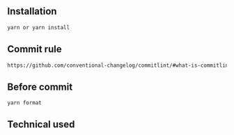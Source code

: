 ## Installation
```bash
yarn or yarn install
```

## Commit rule
```bash
https://github.com/conventional-changelog/commitlint/#what-is-commitlint
```

## Before commit
```bash
yarn format
```

## Technical used




